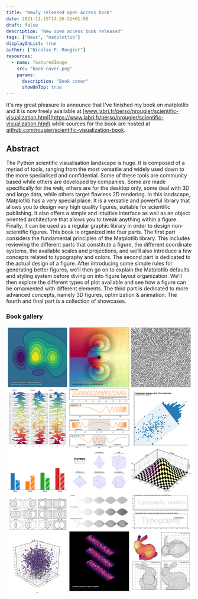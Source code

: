 ```yaml
---
title: "Newly released open access book"
date: 2021-11-15T14:26:51+01:00
draft: false
description: "New open access book released"
tags: ["News", "matplotlib"]
displayInList: true
author: ["Nicolas P. Rougier"]
resources:
  - name: featuredImage
    src: "book-cover.png"
    params:
      description: "Book cover"
      showOnTop: true
---
```


It's my great pleasure to announce that I've finished my book on matplotlib and it is now freely available at [www.labri.fr/perso/nrougier/scientific-visualization.html](https://www.labri.fr/perso/nrougier/scientific-visualization.html) while sources for the book are hosted at [github.com/rougier/scientific-visualization-book](https://github.com/rougier/scientific-visualization-book).

## Abstract

The Python scientific visualisation landscape is huge. It is composed of a myriad of tools, ranging from the most versatile and widely used down to the more specialised and confidential. Some of these tools are community based while others are developed by companies. Some are made specifically for the web, others are for the desktop only, some deal with 3D and large data, while others target flawless 2D rendering. In this landscape, Matplotlib has a very special place. It is a versatile and powerful library that allows you to design very high quality figures, suitable for scientific publishing. It also offers a simple and intuitive interface as well as an object oriented architecture that allows you to tweak anything within a figure. Finally, it can be used as a regular graphic library in order to design non‐scientific figures. This book is organized into four parts. The first part considers the fundamental principles of the Matplotlib library. This includes reviewing the different parts that constitute a figure, the different coordinate systems, the available scales and projections, and we’ll also introduce a few concepts related to typography and colors. The second part is dedicated to the actual design of a figure. After introducing some simple rules for generating better figures, we’ll then go on to explain the Matplotlib defaults and styling system before diving on into figure layout organization. We’ll then explore the different types of plot available and see how a figure can be ornamented with different elements. The third part is dedicated to more advanced concepts, namely 3D figures, optimization & animation. The fourth and final part is a collection of showcases.

### Book gallery

![](book-gallery.png)
